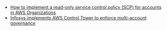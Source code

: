 - [How to implement a read-only service control policy (SCP) for accounts in AWS Organizations](https://aws.amazon.com/blogs/mt/implement-read-only-service-control-policy-in-aws-organizations/)
- [Infosys implements AWS Control Tower to enforce multi-account governance](https://aws.amazon.com/blogs/mt/infosys-implements-aws-control-tower-to-enforce-multi-account-governance/)
